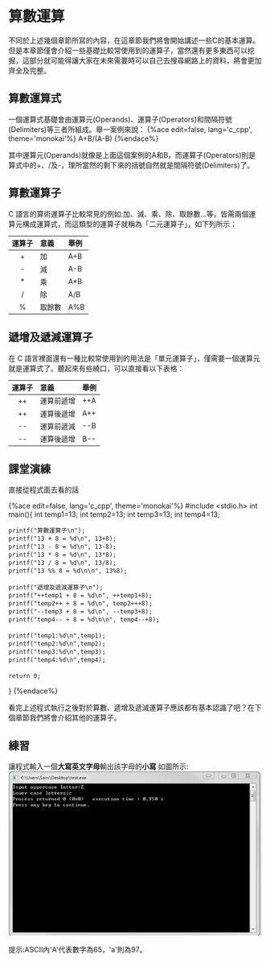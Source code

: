 # 算數運算
不同於上述幾個章節所寫的內容，在這章節我們將會開始講述一些C的基本運算。
但是本章節僅會介紹一些基礎比較常使用到的運算子，當然還有更多東西可以挖掘，這部分就可能得讓大家在未來需要時可以自己去搜尋網路上的資料，將會更加齊全及完整。

## 算數運算式
一個運算式基礎會由運算元(Operands)、運算子(Operators)和間隔符號(Delimiters)等三者所組成。舉一案例來說：
{%ace edit=false, lang='c_cpp', theme='monokai'%}
A+B/(A-B)
{%endace%}

其中運算元(Operands)就像是上面這個案例的A和B，而運算子(Operators)則是算式中的+、/及-，理所當然的剩下來的括號自然就是間隔符號(Delimiters)了。


## 算數運算子
C 語言的算術運算子比較常見的例如:加、減、乘、除、取餘數...等，皆需兩個運算元構成運算式，而這類型的運算子就稱為「二元運算子」，如下列所示：

|  運算子     |   意義   |       舉例      |
|:-----------:|:---------|:----------------|
| +           | 加       | A+B             |
| -           | 減       | A-B             |
| *           | 乘       | A*B             |
| /           | 除       | A/B             |
| %           | 取餘數   | A%B             |

## 遞增及遞減運算子
在 C 語言裡面還有一種比較常使用到的用法是「單元運算子」，僅需要一個運算元就是運算式了。聽起來有些繞口，可以直接看以下表格：

|  運算子     |       意義     |       舉例      |
|:-----------:|:---------------|:----------------|
| ++          | 運算前遞增     | ++A             |
| ++          | 運算後遞增     | A++             |
| --          | 運算前遞減     | --B             |
| --          | 運算後遞增     | B--             |

## 課堂演練
直接從程式面去看的話

{%ace edit=false, lang='c_cpp', theme='monokai'%}
#include <stdio.h>
int main(){
    int temp1=13;
    int temp2=13;
    int temp3=13;
    int temp4=13;

    printf("算數運算子\n");
    printf("13 + 8 = %d\n", 13+8);
    printf("13 - 8 = %d\n", 13-8);
    printf("13 * 8 = %d\n", 13*8);
    printf("13 / 8 = %d\n", 13/8);
    printf("13 %% 8 = %d\n\n", 13%8);

    printf("遞增及遞減運算子\n");
    printf("++temp1 + 8 = %d\n", ++temp1+8);
    printf("temp2++ + 8 = %d\n", temp2+++8);
    printf("--temp3 + 8 = %d\n", --temp3+8);
    printf("temp4-- + 8 = %d\n\n", temp4--+8);

    printf("temp1:%d\n",temp1);
    printf("temp2:%d\n",temp2);
    printf("temp3:%d\n",temp3);
    printf("temp4:%d\n",temp4);

    return 0;
}
{%endace%}

看完上述程式執行之後對於算數、遞增及遞減運算子應該都有基本認識了吧？在下個章節我們將會介紹其他的運算子。


## 練習

讓程式輸入一個**大寫英文字母**輸出該字母的**小寫**
如圖所示:  
![01_Exercise.PNG](img/01_Exercise.PNG)  
  
提示:ASCII內'A'代表數字為65，'a'則為97。
